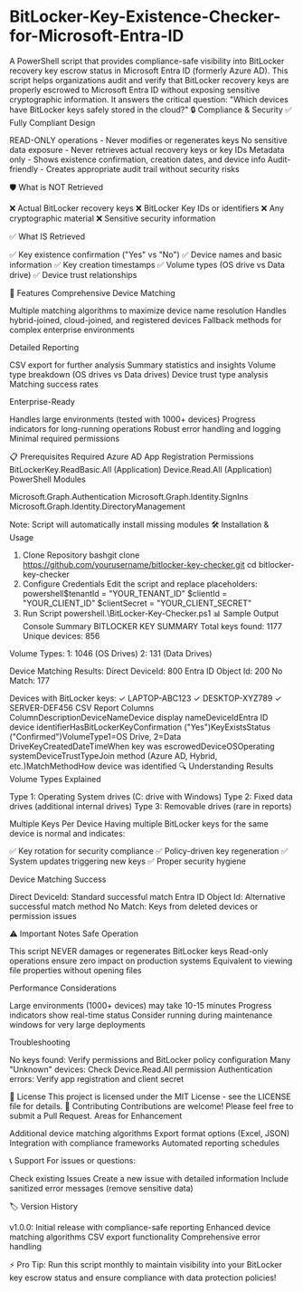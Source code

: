 # BitLocker-Key-Existence-Checker-for-Microsoft-Entra-ID
A PowerShell script that provides compliance-safe visibility into BitLocker recovery key escrow status in Microsoft Entra ID (formerly Azure AD).
This script helps organizations audit and verify that BitLocker recovery keys are properly escrowed to Microsoft Entra ID without exposing sensitive cryptographic information. It answers the critical question: "Which devices have BitLocker keys safely stored in the cloud?"
🔒 Compliance & Security
✅ Fully Compliant Design

READ-ONLY operations - Never modifies or regenerates keys
No sensitive data exposure - Never retrieves actual recovery keys or key IDs
Metadata only - Shows existence confirmation, creation dates, and device info
Audit-friendly - Creates appropriate audit trail without security risks

🛡️ What is NOT Retrieved

❌ Actual BitLocker recovery keys
❌ BitLocker Key IDs or identifiers
❌ Any cryptographic material
❌ Sensitive security information

✅ What IS Retrieved

✅ Key existence confirmation ("Yes" vs "No")
✅ Device names and basic information
✅ Key creation timestamps
✅ Volume types (OS drive vs Data drive)
✅ Device trust relationships

🚀 Features
Comprehensive Device Matching

Multiple matching algorithms to maximize device name resolution
Handles hybrid-joined, cloud-joined, and registered devices
Fallback methods for complex enterprise environments

Detailed Reporting

CSV export for further analysis
Summary statistics and insights
Volume type breakdown (OS drives vs Data drives)
Device trust type analysis
Matching success rates

Enterprise-Ready

Handles large environments (tested with 1000+ devices)
Progress indicators for long-running operations
Robust error handling and logging
Minimal required permissions

📋 Prerequisites
Required Azure AD App Registration Permissions
BitLockerKey.ReadBasic.All (Application)
Device.Read.All (Application)
PowerShell Modules

Microsoft.Graph.Authentication
Microsoft.Graph.Identity.SignIns
Microsoft.Graph.Identity.DirectoryManagement

Note: Script will automatically install missing modules
🛠️ Installation & Usage
1. Clone Repository
bashgit clone https://github.com/yourusername/bitlocker-key-checker.git
cd bitlocker-key-checker
2. Configure Credentials
Edit the script and replace placeholders:
powershell$tenantId = "YOUR_TENANT_ID"
$clientId = "YOUR_CLIENT_ID" 
$clientSecret = "YOUR_CLIENT_SECRET"
3. Run Script
powershell.\BitLocker-Key-Checker.ps1
📊 Sample Output
Console Summary
BITLOCKER KEY SUMMARY
Total keys found: 1177
Unique devices: 856

Volume Types:
  1: 1046  (OS Drives)
  2: 131   (Data Drives)

Device Matching Results:
  Direct DeviceId: 800
  Entra ID Object Id: 200
  No Match: 177

Devices with BitLocker keys:
  ✓ LAPTOP-ABC123
  ✓ DESKTOP-XYZ789
  ✓ SERVER-DEF456
CSV Report Columns
ColumnDescriptionDeviceNameDevice display nameDeviceIdEntra ID device identifierHasBitLockerKeyConfirmation ("Yes")KeyExistsStatus ("Confirmed")VolumeType1=OS Drive, 2=Data DriveKeyCreatedDateTimeWhen key was escrowedDeviceOSOperating systemDeviceTrustTypeJoin method (Azure AD, Hybrid, etc.)MatchMethodHow device was identified
🔍 Understanding Results
Volume Types Explained

Type 1: Operating System drives (C: drive with Windows)
Type 2: Fixed data drives (additional internal drives)
Type 3: Removable drives (rare in reports)

Multiple Keys Per Device
Having multiple BitLocker keys for the same device is normal and indicates:

✅ Key rotation for security compliance
✅ Policy-driven key regeneration
✅ System updates triggering new keys
✅ Proper security hygiene

Device Matching Success

Direct DeviceId: Standard successful match
Entra ID Object Id: Alternative successful match method
No Match: Keys from deleted devices or permission issues

⚠️ Important Notes
Safe Operation

This script NEVER damages or regenerates BitLocker keys
Read-only operations ensure zero impact on production systems
Equivalent to viewing file properties without opening files

Performance Considerations

Large environments (1000+ devices) may take 10-15 minutes
Progress indicators show real-time status
Consider running during maintenance windows for very large deployments

Troubleshooting

No keys found: Verify permissions and BitLocker policy configuration
Many "Unknown" devices: Check Device.Read.All permission
Authentication errors: Verify app registration and client secret

📝 License
This project is licensed under the MIT License - see the LICENSE file for details.
🤝 Contributing
Contributions are welcome! Please feel free to submit a Pull Request.
Areas for Enhancement

Additional device matching algorithms
Export format options (Excel, JSON)
Integration with compliance frameworks
Automated reporting schedules

📞 Support
For issues or questions:

Check existing Issues
Create a new issue with detailed information
Include sanitized error messages (remove sensitive data)

🏷️ Version History

v1.0.0: Initial release with compliance-safe reporting
Enhanced device matching algorithms
CSV export functionality
Comprehensive error handling


⚡ Pro Tip: Run this script monthly to maintain visibility into your BitLocker key escrow status and ensure compliance with data protection policies!
